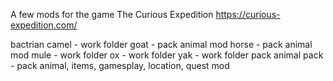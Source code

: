 A few mods for the game The Curious Expedition https://curious-expedition.com/

bactrian camel - work folder
goat - pack animal mod
horse - pack animal mod
mule - work folder
ox - work folder
yak - work folder
pack animal pack - pack animal, items, gamesplay, location, quest mod
